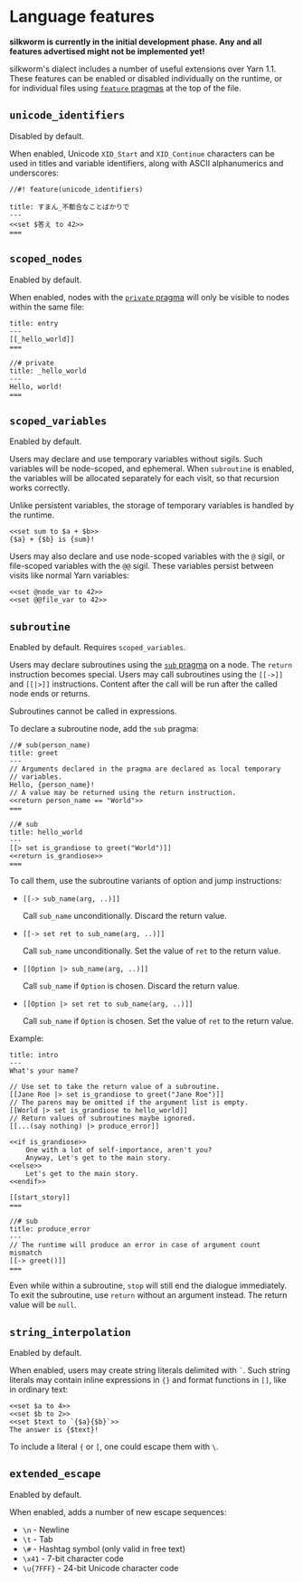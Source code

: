 # Language features

**silkworm is currently in the initial development phase. Any and all features advertised might not be implemented yet!**

silkworm's dialect includes a number of useful extensions over Yarn 1.1. These features can be enabled or disabled individually on the runtime, or for individual files using [`feature` pragmas](pragmas.md#feature-disable-feature) at the top of the file.

## `unicode_identifiers`

Disabled by default.

When enabled, Unicode `XID_Start` and `XID_Continue` characters can be used in titles and variable identifiers, along with ASCII alphanumerics and underscores:

```
//#! feature(unicode_identifiers)

title: すまん_不都合なことばかりで
---
<<set $答え to 42>>
===
```

## `scoped_nodes`

Enabled by default.

When enabled, nodes with the [`private` pragma](pragmas.md#private) will only be visible to nodes within the same file:

```
title: entry
---
[[_hello_world]]
===

//# private
title: _hello_world
---
Hello, world!
===
```

## `scoped_variables`

Enabled by default.

Users may declare and use temporary variables without sigils. Such variables will be node-scoped, and ephemeral. When `subroutine` is enabled, the variables will be allocated separately for each visit, so that recursion works correctly.

Unlike persistent variables, the storage of temporary variables is handled by the runtime.

```
<<set sum to $a + $b>>
{$a} + {$b} is {sum}!
```

Users may also declare and use node-scoped variables with the `@` sigil, or file-scoped variables with the `@@` sigil. These variables persist between visits like normal Yarn variables:

```
<<set @node_var to 42>>
<<set @@file_var to 42>>
```

## `subroutine`

Enabled by default. Requires `scoped_variables`.

Users may declare subroutines using the [`sub` pragma](pragmas.md#sub) on a node. The `return` instruction becomes special. Users may call subroutines using the `[[->]]` and `[[|>]]` instructions. Content after the call will be run after the called node ends or returns.

Subroutines cannot be called in expressions.

To declare a subroutine node, add the `sub` pragma:

```
//# sub(person_name)
title: greet
---
// Arguments declared in the pragma are declared as local temporary
// variables.
Hello, {person_name}!
// A value may be returned using the return instruction.
<<return person_name == "World">>
===

//# sub
title: hello_world
---
[[> set is_grandiose to greet("World")]]
<<return is_grandiose>>
===
```

To call them, use the subroutine variants of option and jump instructions:

- `[[-> sub_name(arg, ..)]]`

    Call `sub_name` unconditionally. Discard the return value.

- `[[-> set ret to sub_name(arg, ..)]]`

    Call `sub_name` unconditionally. Set the value of `ret` to the return value.

- `[[Option |> sub_name(arg, ..)]]`

    Call `sub_name` if `Option` is chosen. Discard the return value.

- `[[Option |> set ret to sub_name(arg, ..)]]`

    Call `sub_name` if `Option` is chosen. Set the value of `ret` to the return value.

Example:

```
title: intro
---
What's your name?

// Use set to take the return value of a subroutine.
[[Jane Roe |> set is_grandiose to greet("Jane Roe")]]
// The parens may be omitted if the argument list is empty.
[[World |> set is_grandiose to hello_world]]
// Return values of subroutines maybe ignored.
[[...(say nothing) |> produce_error]]

<<if is_grandiose>>
    One with a lot of self-importance, aren't you?
    Anyway, Let's get to the main story.
<<else>>
    Let's get to the main story.
<<endif>>

[[start_story]]
===

//# sub
title: produce_error
---
// The runtime will produce an error in case of argument count mismatch
[[-> greet()]]
===
```

Even while within a subroutine, `stop` will still end the dialogue immediately. To exit the subroutine, use `return` without an argument instead. The return value will be `null`.

## `string_interpolation`

Enabled by default.

When enabled, users may create string literals delimited with `` ` ``. Such string literals may contain inline expressions in `{}` and format functions in `[]`, like in ordinary text:

```
<<set $a to 4>>
<<set $b to 2>>
<<set $text to `{$a}{$b}`>>
The answer is {$text}!
```

To include a literal `{` or `[`, one could escape them with `\`.

## `extended_escape`

Enabled by default.

When enabled, adds a number of new escape sequences:

- `\n` - Newline
- `\t` - Tab
- `\#` - Hashtag symbol (only valid in free text)
- `\x41` - 7-bit character code
- `\u{7FFF}` - 24-bit Unicode character code